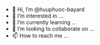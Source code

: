 - 👋 Hi, I’m @huuphuoc-bayard
- 👀 I’m interested in ...
- 🌱 I’m currently learning ...
- 💞️ I’m looking to collaborate on ...
- 📫 How to reach me ...

<!---
huuphuoc-bayard/huuphuoc-bayard is a ✨ special ✨ repository because its `README.md` (this file) appears on your GitHub profile.
You can click the Preview link to take a look at your changes.
--->
